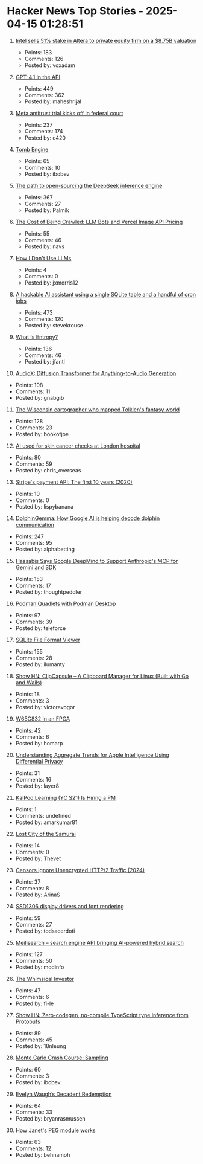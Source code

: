 # Hacker News Top Stories - 2025-04-15 01:28:51

1. [Intel sells 51% stake in Altera to private equity firm on a $8.75B valuation](https://newsroom.intel.com/corporate/intel-partner-deal-news-april2025)
   - Points: 183
   - Comments: 126
   - Posted by: voxadam

2. [GPT-4.1 in the API](https://openai.com/index/gpt-4-1/)
   - Points: 449
   - Comments: 362
   - Posted by: maheshrijal

3. [Meta antitrust trial kicks off in federal court](https://www.axios.com/pro/tech-policy/2025/04/14/ftc-meta-antitrust-trial-kicks-off-in-federal-court)
   - Points: 237
   - Comments: 174
   - Posted by: c420

4. [Tomb Engine](https://tombengine.com/)
   - Points: 65
   - Comments: 10
   - Posted by: ibobev

5. [The path to open-sourcing the DeepSeek inference engine](https://github.com/deepseek-ai/open-infra-index/tree/main/OpenSourcing_DeepSeek_Inference_Engine)
   - Points: 367
   - Comments: 27
   - Posted by: Palmik

6. [The Cost of Being Crawled: LLM Bots and Vercel Image API Pricing](https://metacast.app/blog/engineering/postmortem-llm-bots-image-optimization)
   - Points: 55
   - Comments: 46
   - Posted by: navs

7. [How I Don't Use LLMs](https://www.gleech.org/llms)
   - Points: 4
   - Comments: 0
   - Posted by: jxmorris12

8. [A hackable AI assistant using a single SQLite table and a handful of cron jobs](https://www.geoffreylitt.com/2025/04/12/how-i-made-a-useful-ai-assistant-with-one-sqlite-table-and-a-handful-of-cron-jobs)
   - Points: 473
   - Comments: 120
   - Posted by: stevekrouse

9. [What Is Entropy?](https://jasonfantl.com/posts/What-is-Entropy/)
   - Points: 136
   - Comments: 46
   - Posted by: jfantl

10. [AudioX: Diffusion Transformer for Anything-to-Audio Generation](https://zeyuet.github.io/AudioX/)
   - Points: 108
   - Comments: 11
   - Posted by: gnabgib

11. [The Wisconsin cartographer who mapped Tolkien's fantasy world](https://www.wpr.org/news/wisconsin-cartographer-karen-wynn-fonstad-mapped-tolkien-fantasy-world-oshkosh)
   - Points: 128
   - Comments: 23
   - Posted by: bookofjoe

12. [AI used for skin cancer checks at London hospital](https://www.bbc.com/news/articles/czd3ygd7mrno)
   - Points: 80
   - Comments: 59
   - Posted by: chris_overseas

13. [Stripe's payment API: The first 10 years (2020)](https://stripe.com/blog/payment-api-design)
   - Points: 10
   - Comments: 0
   - Posted by: lispybanana

14. [DolphinGemma: How Google AI is helping decode dolphin communication](https://blog.google/technology/ai/dolphingemma/)
   - Points: 247
   - Comments: 95
   - Posted by: alphabetting

15. [Hassabis Says Google DeepMind to Support Anthropic's MCP for Gemini and SDK](https://techcrunch.com/2025/04/09/google-says-itll-embrace-anthropics-standard-for-connecting-ai-models-to-data/)
   - Points: 153
   - Comments: 17
   - Posted by: thoughtpeddler

16. [Podman Quadlets with Podman Desktop](https://podman-desktop.io/blog/podman-quadlet)
   - Points: 97
   - Comments: 39
   - Posted by: teleforce

17. [SQLite File Format Viewer](https://sqlite-internal.pages.dev)
   - Points: 155
   - Comments: 28
   - Posted by: ilumanty

18. [Show HN: ClipCapsule – A Clipboard Manager for Linux (Built with Go and Wails)](https://github.com/Victor-Evogor/clipcapsule)
   - Points: 18
   - Comments: 3
   - Posted by: victorevogor

19. [W65C832 in an FPGA](https://www.mikekohn.net/micro/w65c832_fpga.php)
   - Points: 42
   - Comments: 6
   - Posted by: homarp

20. [Understanding Aggregate Trends for Apple Intelligence Using Differential Privacy](https://machinelearning.apple.com/research/differential-privacy-aggregate-trends)
   - Points: 31
   - Comments: 16
   - Posted by: layer8

21. [KaiPod Learning (YC S21) Is Hiring a PM](https://www.ycombinator.com/companies/kaipod-learning/jobs/TgR2OZg-senior-product-manager)
   - Points: 1
   - Comments: undefined
   - Posted by: amarkumar81

22. [Lost City of the Samurai](https://archaeology.org/issues/may-june-2025/features/lost-city-of-the-samurai/)
   - Points: 14
   - Comments: 0
   - Posted by: Thevet

23. [Censors Ignore Unencrypted HTTP/2 Traffic (2024)](https://upb-syssec.github.io/blog/2024/http2/)
   - Points: 37
   - Comments: 8
   - Posted by: ArinaS

24. [SSD1306 display drivers and font rendering](https://subalpinecircuits.com/ssd1306-and-font-rendering/)
   - Points: 59
   - Comments: 27
   - Posted by: todsacerdoti

25. [Meilisearch – search engine API bringing AI-powered hybrid search](https://github.com/meilisearch/meilisearch)
   - Points: 127
   - Comments: 50
   - Posted by: modinfo

26. [The Whimsical Investor](https://fi-le.net/stonks/)
   - Points: 47
   - Comments: 6
   - Posted by: fi-le

27. [Show HN: Zero-codegen, no-compile TypeScript type inference from Protobufs](https://github.com/nathanhleung/protobuf-ts-types)
   - Points: 89
   - Comments: 45
   - Posted by: 18nleung

28. [Monte Carlo Crash Course: Sampling](https://thenumb.at/Sampling/)
   - Points: 60
   - Comments: 3
   - Posted by: ibobev

29. [Evelyn Waugh’s Decadent Redemption](https://libertiesjournal.com/online-articles/evelyn-waughs-decadent-redemption/)
   - Points: 64
   - Comments: 33
   - Posted by: bryanrasmussen

30. [How Janet's PEG module works](https://bakpakin.com/writing/how-janets-peg-works.html)
   - Points: 63
   - Comments: 12
   - Posted by: behnamoh

